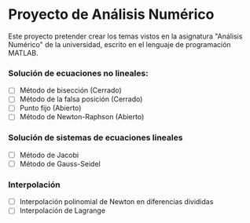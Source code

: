# Proyecto de Análisis Numérico

Este proyecto pretender crear los temas vistos en la asignatura "Análisis Numérico" de la universidad, escrito en el lenguaje de programación MATLAB.

### Solución de ecuaciones no lineales:
- [ ] Método de bisección (Cerrado)
- [ ] Método de la falsa posición (Cerrado)
- [ ] Punto fijo (Abierto)
- [ ] Método de Newton-Raphson (Abierto)

### Solución de sistemas de ecuaciones lineales
- [ ] Método de Jacobi
- [ ] Método de Gauss-Seidel

### Interpolación
- [ ] Interpolación polinomial de Newton en diferencias divididas
- [ ] Interpolación de Lagrange
